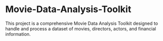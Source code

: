 # Movie-Data-Analysis-Toolkit
This project is a comprehensive Movie Data Analysis Toolkit designed to handle and process a dataset of movies, directors, actors, and financial information.
